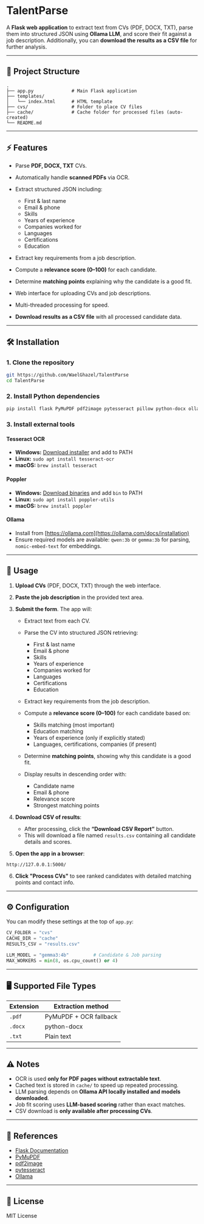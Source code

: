 # TalentParse

A **Flask web application** to extract text from CVs (PDF, DOCX, TXT), parse them into structured JSON using **Ollama LLM**, and score their fit against a job description. Additionally, you can **download the results as a CSV file** for further analysis.

---

## 📁 Project Structure

```
.
├── app.py              # Main Flask application
├── templates/
│   └── index.html      # HTML template
├── cvs/                # Folder to place CV files
├── cache/              # Cache folder for processed files (auto-created)
└── README.md
```

---

## ⚡ Features

* Parse **PDF, DOCX, TXT** CVs.
* Automatically handle **scanned PDFs** via OCR.
* Extract structured JSON including:

  * First & last name
  * Email & phone
  * Skills
  * Years of experience
  * Companies worked for
  * Languages
  * Certifications
  * Education
* Extract key requirements from a job description.
* Compute a **relevance score (0–100)** for each candidate.
* Determine **matching points** explaining why the candidate is a good fit.
* Web interface for uploading CVs and job descriptions.
* Multi-threaded processing for speed.
* **Download results as a CSV file** with all processed candidate data.

---

## 🛠 Installation

### 1. Clone the repository

```bash
git https://github.com/WaelGhazel/TalentParse
cd TalentParse
```

### 2. Install Python dependencies

```bash
pip install flask PyMuPDF pdf2image pytesseract pillow python-docx ollama numpy
```

### 3. Install external tools

#### **Tesseract OCR**

* **Windows:** [Download installer](https://github.com/tesseract-ocr/tesseract) and add to PATH
* **Linux:** `sudo apt install tesseract-ocr`
* **macOS:** `brew install tesseract`

#### **Poppler**

* **Windows:** [Download binaries](http://blog.alivate.com.au/poppler-windows/) and add `bin` to PATH
* **Linux:** `sudo apt install poppler-utils`
* **macOS:** `brew install poppler`

#### **Ollama**

* Install from [https://ollama.com](https://ollama.com/docs/installation)
* Ensure required models are available: `qwen:3b` or `gemma:3b` for parsing, `nomic-embed-text` for embeddings.

---

## 📝 Usage

1. **Upload CVs** (PDF, DOCX, TXT) through the web interface.

2. **Paste the job description** in the provided text area.

3. **Submit the form**. The app will:

   * Extract text from each CV.
   * Parse the CV into structured JSON retrieving:

     * First & last name
     * Email & phone
     * Skills
     * Years of experience
     * Companies worked for
     * Languages
     * Certifications
     * Education
   * Extract key requirements from the job description.
   * Compute a **relevance score (0–100)** for each candidate based on:

     * Skills matching (most important)
     * Education matching
     * Years of experience (only if explicitly stated)
     * Languages, certifications, companies (if present)
   * Determine **matching points**, showing why this candidate is a good fit.
   * Display results in descending order with:

     * Candidate name
     * Email & phone
     * Relevance score
     * Strongest matching points

4. **Download CSV of results**:

   * After processing, click the **“Download CSV Report”** button.
   * This will download a file named `results.csv` containing all candidate details and scores.

5. **Open the app in a browser**:

```
http://127.0.0.1:5000/
```

6. **Click "Process CVs"** to see ranked candidates with detailed matching points and contact info.

---

## ⚙️ Configuration

You can modify these settings at the top of `app.py`:

```python
CV_FOLDER = "cvs"
CACHE_DIR = "cache"
RESULTS_CSV = "results.csv"

LLM_MODEL = "gemma3:4b"         # Candidate & Job parsing
MAX_WORKERS = min(8, os.cpu_count() or 4)
```

---

## 🖥 Supported File Types

| Extension | Extraction method      |
| --------- | ---------------------- |
| `.pdf`    | PyMuPDF + OCR fallback |
| `.docx`   | python-docx            |
| `.txt`    | Plain text             |

---

## ⚠️ Notes

* OCR is used **only for PDF pages without extractable text**.
* Cached text is stored in `cache/` to speed up repeated processing.
* LLM parsing depends on **Ollama API locally installed and models downloaded**.
* Job fit scoring uses **LLM-based scoring** rather than exact matches.
* CSV download is **only available after processing CVs**.

---

## 🔗 References

* [Flask Documentation](https://flask.palletsprojects.com/)
* [PyMuPDF](https://pymupdf.readthedocs.io/)
* [pdf2image](https://github.com/Belval/pdf2image)
* [pytesseract](https://github.com/madmaze/pytesseract)
* [Ollama](https://ollama.com)

---

## 📝 License

MIT License
